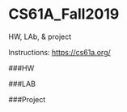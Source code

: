 # CS61A_Fall2019
HW, LAb, &amp; project

Instructions: https://cs61a.org/

###HW


###LAB


###Project
